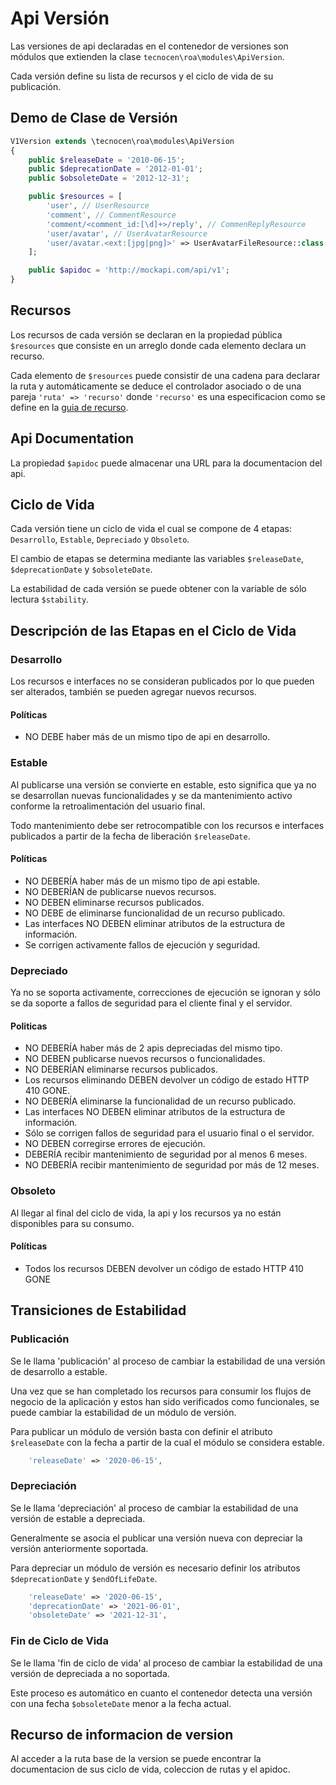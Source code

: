 Api Versión
===========

Las versiones de api declaradas en el contenedor de versiones son módulos que
extienden la clase `tecnocen\roa\modules\ApiVersion`.

Cada versión define su lista de recursos y el ciclo de vida de su publicación.

Demo de Clase de Versión
------------------------

```php
V1Version extends \tecnocen\roa\modules\ApiVersion
{
    public $releaseDate = '2010-06-15';
    public $deprecationDate = '2012-01-01';
    public $obsoleteDate = '2012-12-31';

    public $resources = [
        'user', // UserResource
        'comment', // CommentResource
        'comment/<comment_id:[\d]+>/reply', // CommenReplyResource
        'user/avatar', // UserAvatarResource
        'user/avatar.<ext:[jpg|png]>' => UserAvatarFileResource::class,
    ];

    public $apidoc = 'http://mockapi.com/api/v1';
}
```

Recursos
--------

Los recursos de cada versión se declaran en la propiedad pública `$resources`
que consiste en un arreglo donde cada elemento declara un recurso.

Cada elemento de `$resources` puede consistir de una cadena para declarar la
ruta y automáticamente se deduce el controlador asociado o de una pareja
`'ruta' => 'recurso'` donde `'recurso'` es una especificacion como se define en
la [guia de recurso](resource.md).

Api Documentation
-----------------

La propiedad `$apidoc` puede almacenar una URL para la documentacion del api.

Ciclo de Vida
-------------

Cada versión tiene un ciclo de vida el cual se compone de 4 etapas:
`Desarrollo`, `Estable`, `Depreciado` y `Obsoleto`.

El cambio de etapas se determina mediante las variables `$releaseDate`,
`$deprecationDate` y `$obsoleteDate`.

La estabilidad de cada versión se puede obtener con la variable de sólo lectura
`$stability`.

Descripción de las Etapas en el Ciclo de Vida
---------------------------------------------

### Desarrollo

Los recursos e interfaces no se consideran publicados por lo que pueden ser
alterados, también se pueden agregar nuevos recursos.

#### Políticas

- NO DEBE haber más de un mismo tipo de api en desarrollo.

### Estable

Al publicarse una versión se convierte en estable, esto significa que ya no se
desarrollan nuevas funcionalidades y se da mantenimiento activo conforme la
retroalimentación del usuario final.

Todo mantenimiento debe ser retrocompatible con los recursos e interfaces
publicados a partir de la fecha de liberación `$releaseDate`.

#### Políticas

- NO DEBERÍA haber más de un mismo tipo de api estable.
- NO DEBERÍAN de publicarse nuevos recursos.
- NO DEBEN eliminarse recursos publicados.
- NO DEBE de eliminarse funcionalidad de un recurso publicado.
- Las interfaces NO DEBEN eliminar atributos de la estructura de información.
- Se corrigen activamente fallos de ejecución y seguridad.


### Depreciado

Ya no se soporta activamente, correcciones de ejecución se ignoran y sólo se da
soporte a fallos de seguridad para el cliente final y el servidor.

#### Politicas

- NO DEBERÍA haber más de 2 apis depreciadas del mismo tipo.
- NO DEBEN publicarse nuevos recursos o funcionalidades.
- NO DEBERÍAN eliminarse recursos publicados.
- Los recursos eliminando DEBEN devolver un código de estado HTTP 410 GONE.
- NO DEBERÍA eliminarse la funcionalidad de un recurso publicado.
- Las interfaces NO DEBEN eliminar atributos de la estructura de información.
- Sólo se corrigen fallos de seguridad para el usuario final o el servidor.
- NO DEBEN corregirse errores de ejecución.
- DEBERÍA recibir mantenimiento de seguridad por al menos 6 meses.
- NO DEBERÍA recibir mantenimiento de seguridad por más de 12 meses.

### Obsoleto

Al llegar al final del ciclo de vida, la api y los recursos ya no están
disponibles para su consumo.

#### Políticas

- Todos los recursos DEBEN devolver un código de estado HTTP 410 GONE

Transiciones de Estabilidad
---------------------------

### Publicación

Se le llama 'publicación' al proceso de cambiar la estabilidad de una versión
de desarrollo a estable.

Una vez que se han completado los recursos para consumir los flujos de negocio
de la aplicación y estos han sido verificados como funcionales, se puede cambiar
la estabilidad de un módulo de versión.

Para publicar un módulo de versión basta con definir el atributo `$releaseDate`
con la fecha a partir de la cual el módulo se considera estable.

```php
    'releaseDate' => '2020-06-15',
```

### Depreciación

Se le llama 'depreciación' al proceso de cambiar la estabilidad de una versión de
estable a depreciada.

Generalmente se asocia el publicar una versión nueva con depreciar la versión
anteriormente soportada.

Para depreciar un módulo de versión es necesario definir los atributos
`$deprecationDate` y `$endOfLifeDate`.

```php
    'releaseDate' => '2020-06-15',
    'deprecationDate' => '2021-06-01',
    'obsoleteDate' => '2021-12-31',
```

### Fin de Ciclo de Vida

Se le llama 'fin de ciclo de vida' al proceso de cambiar la estabilidad de una
versión de depreciada a no soportada.

Este proceso es automático en cuanto el contenedor detecta una versión con una
fecha `$obsoleteDate` menor a la fecha actual.

Recurso de informacion de version
---------------------------------

Al acceder a la ruta base de la version se puede encontrar la documentacion de
sus ciclo de vida, coleccion de rutas y el apidoc.
